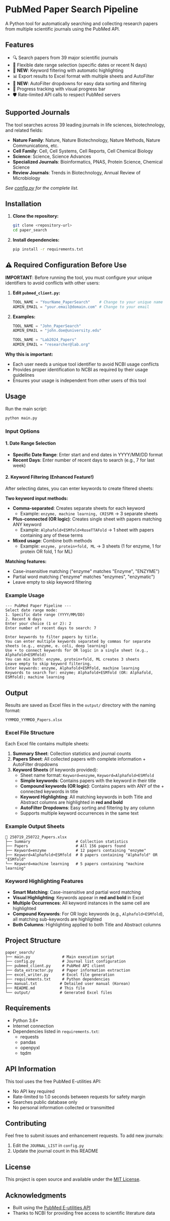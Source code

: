 # PubMed Paper Search Pipeline

A Python tool for automatically searching and collecting research papers from multiple scientific journals using the PubMed API.

## Features

- 🔍 Search papers from 39 major scientific journals
- 📅 Flexible date range selection (specific dates or recent N days)
- 🔑 **NEW**: Keyword filtering with automatic highlighting
- 📊 Export results to Excel format with multiple sheets and AutoFilter
- 🔽 **NEW**: AutoFilter dropdowns for easy data sorting and filtering
- 🚀 Progress tracking with visual progress bar
- 🛡️ Rate-limited API calls to respect PubMed servers

## Supported Journals

The tool searches across 39 leading journals in life sciences, biotechnology, and related fields:

- **Nature Family**: Nature, Nature Biotechnology, Nature Methods, Nature Communications, etc.
- **Cell Family**: Cell, Cell Systems, Cell Reports, Cell Chemical Biology
- **Science**: Science, Science Advances
- **Specialized Journals**: Bioinformatics, PNAS, Protein Science, Chemical Science
- **Review Journals**: Trends in Biotechnology, Annual Review of Microbiology

*See [config.py](config.py) for the complete list.*

## Installation

1. **Clone the repository:**
   ```bash
   git clone <repository-url>
   cd paper_search
   ```

2. **Install dependencies:**
   ```bash
   pip install -r requirements.txt
   ```

## ⚠️ Required Configuration Before Use

**IMPORTANT**: Before running the tool, you must configure your unique identifiers to avoid conflicts with other users:

1. **Edit `pubmed_client.py`:**
   ```python
   TOOL_NAME = "YourName_PaperSearch"    # Change to your unique name
   ADMIN_EMAIL = "your.email@domain.com" # Change to your email
   ```

2. **Examples:**
   ```python
   TOOL_NAME = "John_PaperSearch"
   ADMIN_EMAIL = "john.doe@university.edu"
   ```
   ```python
   TOOL_NAME = "Lab2024_Papers"
   ADMIN_EMAIL = "researcher@lab.org"
   ```

**Why this is important:**
- Each user needs a unique tool identifier to avoid NCBI usage conflicts
- Provides proper identification to NCBI as required by their usage guidelines
- Ensures your usage is independent from other users of this tool

## Usage

Run the main script:
```bash
python main.py
```

### Input Options

#### 1. Date Range Selection
- **Specific Date Range**: Enter start and end dates in YYYY/MM/DD format
- **Recent Days**: Enter number of recent days to search (e.g., 7 for last week)

#### 2. Keyword Filtering (Enhanced Feature!)
After selecting dates, you can enter keywords to create filtered sheets:

**Two keyword input methods:**
- **Comma-separated**: Creates separate sheets for each keyword
  - Example: `enzyme, machine learning, CRISPR` → 3 separate sheets
- **Plus-connected (OR logic)**: Creates single sheet with papers matching ANY keyword
  - Example: `Alphafold+ESMfold+RoseTTAFold` → 1 sheet with papers containing any of these terms
- **Mixed usage**: Combine both methods
  - Example: `enzyme, protein+fold, ML` → 3 sheets (1 for enzyme, 1 for protein OR fold, 1 for ML)

**Matching features:**
- Case-insensitive matching ("enzyme" matches "Enzyme", "ENZYME")
- Partial word matching ("enzyme" matches "enzymes", "enzymatic")
- Leave empty to skip keyword filtering

### Example Usage
```
--- PubMed Paper Pipeline ---
Select date range mode:
1. Specific date range (YYYY/MM/DD)
2. Recent N days
Enter your choice (1 or 2): 2
Enter number of recent days to search: 7

Enter keywords to filter papers by title.
You can enter multiple keywords separated by commas for separate sheets (e.g., enzyme, e. coli, deep learning)
Use + to connect keywords for OR logic in a single sheet (e.g., Alphafold+ESMfold)
You can mix both: enzyme, protein+fold, ML creates 3 sheets
Leave empty to skip keyword filtering.
Enter keywords: enzyme, Alphafold+ESMfold, machine learning
Keywords to search for: enzyme; Alphafold+ESMfold (OR: Alphafold, ESMfold); machine learning
```

## Output

Results are saved as Excel files in the `output/` directory with the naming format:
```
YYMMDD_YYMMDD_Papers.xlsx
```

### Excel File Structure

Each Excel file contains multiple sheets:

1. **Summary Sheet**: Collection statistics and journal counts
2. **Papers Sheet**: All collected papers with complete information + AutoFilter dropdowns
3. **Keyword Sheets** (if keywords provided): 
   - Sheet name format: `Keyword=enzyme`, `Keyword=Alphafold+ESMfold`
   - **Simple keywords**: Contains papers with the keyword in their title
   - **Compound keywords (OR logic)**: Contains papers with ANY of the + connected keywords in title
   - **Keyword Highlighting**: All matching keywords in both Title and Abstract columns are highlighted in **red and bold**
   - **AutoFilter Dropdowns**: Easy sorting and filtering by any column
   - Supports multiple keyword occurrences in the same text

### Example Output Sheets
```
📄 250719_250722_Papers.xlsx
├── Summary                    # Collection statistics
├── Papers                     # All 156 papers found
├── Keyword=enzyme             # 12 papers containing "enzyme"
├── Keyword=Alphafold+ESMfold  # 8 papers containing "Alphafold" OR "ESMfold"
└── Keyword=machine learning   # 5 papers containing "machine learning"
```

### Keyword Highlighting Features
- **Smart Matching**: Case-insensitive and partial word matching
- **Visual Highlighting**: Keywords appear in **red and bold** in Excel
- **Multiple Occurrences**: All keyword instances in the same cell are highlighted
- **Compound Keywords**: For OR logic keywords (e.g., `Alphafold+ESMfold`), all matching sub-keywords are highlighted
- **Both Columns**: Highlighting applied to both Title and Abstract columns

## Project Structure

```
paper_search/
├── main.py              # Main execution script
├── config.py            # Journal list configuration
├── pubmed_client.py     # PubMed API client
├── data_extractor.py    # Paper information extraction
├── excel_writer.py      # Excel file generation
├── requirements.txt     # Python dependencies
├── manual.txt          # Detailed user manual (Korean)
├── README.md           # This file
└── output/             # Generated Excel files
```

## Requirements

- Python 3.6+
- Internet connection
- Dependencies listed in `requirements.txt`:
  - requests
  - pandas
  - openpyxl
  - tqdm

## API Information

This tool uses the free PubMed E-utilities API:
- No API key required
- Rate-limited to 1.0 seconds between requests for safety margin
- Searches public database only
- No personal information collected or transmitted

## Contributing

Feel free to submit issues and enhancement requests. To add new journals:
1. Edit the `JOURNAL_LIST` in `config.py`
2. Update the journal count in this README

## License

This project is open source and available under the [MIT License](LICENSE).

## Acknowledgments

- Built using the [PubMed E-utilities API](https://www.ncbi.nlm.nih.gov/books/NBK25497/)
- Thanks to NCBI for providing free access to scientific literature data
